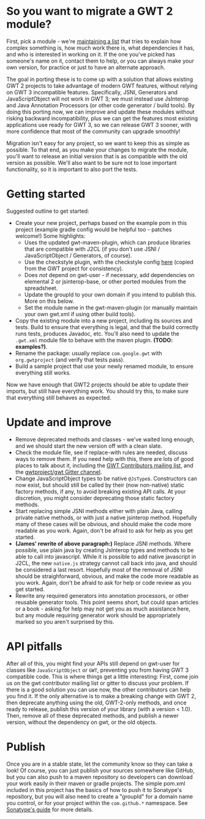 # So you want to migrate a GWT 2 module? 

First, pick a module - we're [maintaining a list](https://docs.google.com/spreadsheets/d/1b1D9fEqRh5lZ8cqMJtYoc_25rfTRvsuJkTtS2vjgi3o/edit#gid=385798939)
that tries to explain how complex something is, how much work there is, what dependencies it has,
and who is interested in working on it. If the one you've picked has someone's name on it, contact
them to help, or you can always make your own version, for practice or just to have an alternate
approach.

The goal in porting these is to come up with a solution that allows existing GWT 2 projects to
take advantage of modern GWT features, without relying on GWT 3 incompatible features.
Specifically, JSNI, Generators and JavaScriptObject will not work in GWT 3; we must instead use
JsInterop and Java Annotation Processors (or other code generator / build tools).
By doing this porting now, we can improve and update these modules without risking backward incompatibility,
plus we can get the features most existing applications use ready for GWT 3, so we can release GWT 3 sooner,
with more confidence that most of the community can upgrade smoothly!

Migration isn't easy for any project, so we want to keep this as simple as possible. To that end, 
as you make your changes to migrate the module, you'll want to release an initial version that is
as compatible with the old version as possible. We'll also want to be sure not to lose important
functionality, so it is important to also port the tests.

# Getting started

Suggested outline to get started:
* Create your new project, perhaps based on the example pom in this project (example gradle 
config would be helpful too - patches welcome!) Some highlights:
  * Uses the updated gwt-maven-plugin, which can produce libraries that are compatible with J2CL (if you don't use JSNI / JavaScriptObject / Generators, of course).
  * Use the checkstyle plugin, with the checkstyle config [here](https://github.com/Vertispan/some-gwt-module/blob/master/gwt-checkstyle.xml) (copied from the GWT project for
  consistency).
  * Does _not_ depend on gwt-user - if necessary, add dependencies on elemental 2 or jsinterop-base,
  or other ported modules from the spreadsheet.
  * Update the groupId to your own domain if you intend to publish this. More on this below.
  * Set the module name in the gwt-maven-plugin (or manually maintain your own gwt.xml if using other build tools).
* Copy the existing module into a new project, including its sources and tests. Build to ensure 
that everything is legal, and that the build correctly runs tests, produces Javadoc, etc. You'll
also need to update the `.gwt.xml` module file to behave with the maven plugin. **(TODO: examples?)**.
* Rename the package: usually replace `com.google.gwt` with `org.gwtproject` (and verify that tests 
pass).
* Build a sample project that use your newly renamed module, to ensure everything still works.

Now we have enough that GWT2 projects should be able to update their imports, but still have
everything work. You should try this, to make sure that everything still behaves as expected.

# Update and improve
* Remove deprecated methods and classes - we’ve waited long enough, and we should start the new
version off with a clean slate.
* Check the module file, see if replace-with rules are needed, discuss ways to remove them. If you
need help with this, there are lots of good places to talk about it, including the [GWT 
Contributors mailing list](https://groups.google.com/forum/#!forum/google-web-toolkit-contributors),
and the [gwtproject/gwt Gitter channel](https://gitter.im/gwtproject/gwt).
* Change JavaScriptObject types to be native `@JsType`s. Constructors can now exist, but should still 
be called by their (now non-native) static factory methods, if any, to avoid breaking existing API
calls. At your discretion, you might consider deprecating those static factory methods.
* Start replacing simple JSNI methods either with plain Java, calling private native methods, or 
with just a native jsinterop method. Hopefully many of these cases will be obvious, and should
make the code more readable as you work. Again, don't be afraid to ask for help as you get started.
* **(James' rewrite of above paragraph:)** Replace JSNI methods.  Where possible, use plain java by creating JsInterop types and methods
to be able to call into javascript.  While it is possible to add native javascript in J2CL, the new
`native.js` strategy cannot call back into java, and should be considered a last resort. Hopefully most of
the removal of JSNI should be straighforward, obvious, and make the code more readable as you work.
Again, don't be afraid to ask for help or code review as you get started.
* Rewrite any required generators into annotation processors, or other reusable generator tools.
This point seems short, but could span articles or a book - asking for help may not get you as
much assistance here, but any module requiring generator work should be appropriately marked
so you aren't surprised by this.

# API pitfalls
After all of this, you might find your APIs still depend on gwt-user for classes like
`JavaScriptObject` or `GWT`, preventing you from having GWT 3 compatible code. This is where things
get a little interesting: First, come join us on the gwt contributor mailing list or gitter to
discuss your problem.  If there is a good solution you can use now, the other contributors can
help you find it.  If the only alternative is to make a breaking change with GWT 2, then deprecate
anything using the old, GWT-2-only methods, and once ready to release, publish this version of your
library (with a version < 1.0). Then, remove all of these deprecated methods,
and publish a newer version, without the dependency on gwt, or the old objects.

# Publish
Once you are in a stable state, let the community know so they can take a look! Of course, you can
just publish your sources somewhere like GitHub, but you can also push to a maven repository so
developers can download your work easily in their maven or gradle projects. The simple pom.xml
included in this project has the basics of how to push it to Sonatype's repository, but you will also
need to create a "groupId" for a domain name you control, or for your project within the `com.github.*`
namespace. See [Sonatype's guide](http://central.sonatype.org/pages/ossrh-guide.html) for more details.
